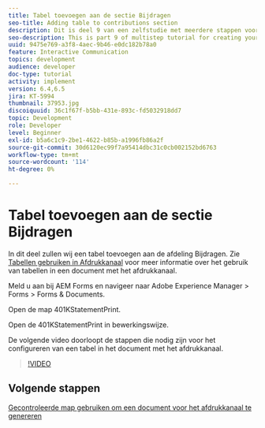 ```yaml
---
title: Tabel toevoegen aan de sectie Bijdragen
seo-title: Adding table to contributions section
description: Dit is deel 9 van een zelfstudie met meerdere stappen voor het maken van uw eerste interactieve communicatiedocument. In dit deel voegen we een tabel toe aan de sectie voor bijdragen.
seo-description: This is part 9 of multistep tutorial for creating your first interactive communication document.In this part, we will add a table to the contributions section.
uuid: 9475e769-a3f8-4aec-9b46-e0dc182b78a0
feature: Interactive Communication
topics: development
audience: developer
doc-type: tutorial
activity: implement
version: 6.4,6.5
jira: KT-5994
thumbnail: 37953.jpg
discoiquuid: 36c1f67f-b5bb-431e-893c-fd5032918dd7
topic: Development
role: Developer
level: Beginner
exl-id: b5a6c1c9-2be1-4622-b85b-a1996fb86a2f
source-git-commit: 30d6120ec99f7a95414dbc31c0cb002152bd6763
workflow-type: tm+mt
source-wordcount: '114'
ht-degree: 0%

---
```


# Tabel toevoegen aan de sectie Bijdragen

In dit deel zullen wij een tabel toevoegen aan de afdeling Bijdragen.
Zie [Tabellen gebruiken in Afdrukkanaal](/help/forms/interactive-communications/table-in-print-channel-documents-video-use.md) voor meer informatie over het gebruik van tabellen in een document met het afdrukkanaal.

Meld u aan bij AEM Forms en navigeer naar Adobe Experience Manager > Forms > Forms &amp; Documents.

Open de map 401KStatementPrint.

Open de 401KStatementPrint in bewerkingswijze.

De volgende video doorloopt de stappen die nodig zijn voor het configureren van een tabel in het document met het afdrukkanaal.

>[!VIDEO](https://video.tv.adobe.com/v/27769?quality=12&learn=on)

## Volgende stappen

[Gecontroleerde map gebruiken om een document voor het afdrukkanaal te genereren](./using-watched-folder-to-generate-document.md)